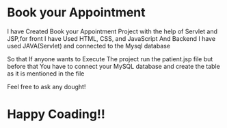 #  Book your Appointment 
 I have Created Book your Appointment Project with the help of Servlet and JSP,for front I have Used HTML, CSS, and JavaScript And Backend I have used JAVA(Servlet) and connected to the Mysql database       

 So that If anyone wants to Execute The project  run the patient.jsp file but before that You have to connect your MySQL database and create the table as it is mentioned in the file

 Feel free to ask any dought! 
# Happy  Coading!!  



